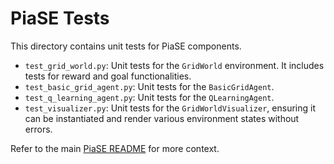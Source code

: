 # PiaSE Tests

This directory contains unit tests for PiaSE components.

-   `test_grid_world.py`: Unit tests for the `GridWorld` environment. It includes tests for reward and goal functionalities.
-   `test_basic_grid_agent.py`: Unit tests for the `BasicGridAgent`.
-   `test_q_learning_agent.py`: Unit tests for the `QLearningAgent`.
-   `test_visualizer.py`: Unit tests for the `GridWorldVisualizer`, ensuring it can be instantiated and render various environment states without errors.

Refer to the main [PiaSE README](../../README.md) for more context.
